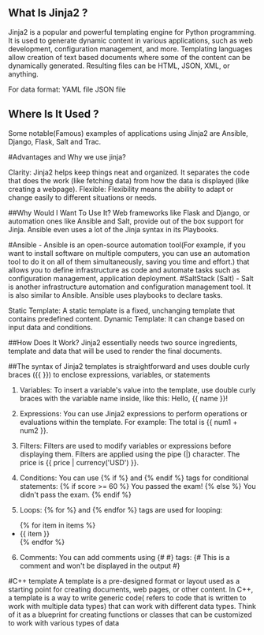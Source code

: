## What Is Jinja2 ?
Jinja2 is a popular and powerful templating engine for Python programming. It is used to generate dynamic content in various applications, such as web development, configuration management, and more. 
Templating languages allow creation of text based documents where some of the content can be dynamically generated. Resulting files can be HTML, JSON, XML, or anything.

For data format:
YAML file
JSON file

## Where Is It Used ?
Some notable(Famous) examples of applications using Jinja2 are Ansible, Django, Flask, Salt and Trac.

#Advantages and Why we use jinja?

Clarity:
Jinja2 helps keep things neat and organized. It separates the code that does the work (like fetching data) from how the data is displayed (like creating a webpage).
Flexible: 
Flexibility means the ability to adapt or change easily to different situations or needs.

##Why Would I Want To Use It?
Web frameworks like Flask and Django, or automation ones like Ansible and Salt, provide out of the box support for Jinja.
Ansible even uses a lot of the Jinja syntax in its Playbooks.

#Ansible - Ansible is an open-source automation tool(For example, if you want to install software on multiple computers, you can use an automation tool to do it on all of them simultaneously, saving you time and effort.) that allows you to define infrastructure as code and automate tasks such as configuration management, application deployment.
#SaltStack (Salt) - Salt is another infrastructure automation and configuration management tool. It is also similar to Ansible.
Ansible uses playbooks to declare tasks.

Static Template:
A static template is a fixed, unchanging template that contains predefined content.
Dynamic Template:
It can change based on input data and conditions.

##How Does It Work?
Jinja2 essentially needs two source ingredients, template and data that will be used to render the final documents.

##The syntax of Jinja2 templates is straightforward and uses double curly braces ({{ }}) to enclose expressions, variables, or statements
1. Variables: To insert a variable's value into the template, use double curly braces with the variable name inside, like this:
Hello, {{ name }}!
2. Expressions: You can use Jinja2 expressions to perform operations or evaluations within the template. For example:
The total is {{ num1 + num2 }}.
3. Filters: Filters are used to modify variables or expressions before displaying them. Filters are applied using the pipe (|) character. 
The price is {{ price | currency('USD') }}.

4. Conditions: You can use {% if %} and {% endif %} tags for conditional statements:
{% if score >= 60 %}
You passed the exam!
{% else %}
You didn't pass the exam.
{% endif %}

5. Loops: {% for %} and {% endfor %} tags are used for looping:
<ul>
{% for item in items %}
  <li>{{ item }}</li>
{% endfor %}
</ul>

6. Comments: You can add comments using {# #} tags:
{# This is a comment and won't be displayed in the output #}










#C++ template 
A template is a pre-designed format or layout used as a starting point for creating documents, web pages, or other content.
In C++, a template is a way to write generic code( refers to code that is written to work with multiple data types) that can work with different data types. Think of it as a blueprint for creating functions or classes that can be customized to work with various types of data
